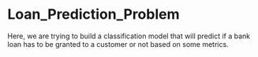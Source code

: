 # Loan_Prediction_Problem
Here, we are trying to build a classification model that will predict if a bank loan has to be granted to a customer or not based on some metrics.
